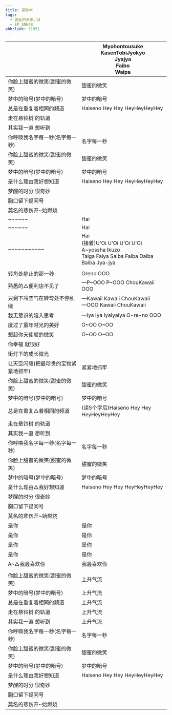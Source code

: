 ```yaml
---
title: 悬铃木
tags:
  - 彼此的未来,14
  - EP_SNH48
abbrlink: 51951
---
```

|      |Myohontousuke<br>KasenTobiJyokyo<br>Jyajya<br>Faibo<br>Waipa|
|--|--|
|你脸上甜蜜的微笑(甜蜜的微笑)|甜蜜的微笑|
|梦中的暗号(梦中的暗号)|梦中的暗号|
|总是在重复着相同的频道|Haiseno Hey Hey HeyHeyHeyHey|
|走在悬铃树 的轨道|      |
|其实我一直 想听到|      |
|你呼唤我名字每一秒(名字每一秒)|名字每一秒|
|你脸上甜蜜的微笑(甜蜜的微笑)|甜蜜的微笑|
|梦中的暗号(梦中的暗号)|梦中的暗号|
|是什么理由我好想知道|Haiseno Hey Hey HeyHeyHeyHey|
|梦醒的时分 很奇妙|      |
|胸口留下疑问号|      |
|莫名的悲伤开~始燃烧|      |
|~~~~~~|Hai|
|~~~~~~|Hai|
|~~~~~~~~~~~|Hai<br>(接着)U'Oi U'Oi U'Oi U'Oi<br>A~yossha Ikuzo<br>Taiga Faiya Saiba Faiba Daiba Baiba Jya-jya|
|      |      |
|转角处静止的那一秒|Oreno OOO|
|熟悉的△便利店不见了|—P~OOO P~OOO ChouKawaii OOO|
|只剩下冷空气在转弯处不停乱绕|—Kawaii Kawaii ChouKawaii<br>—OOO Kawaii ChouKawaii|
|我无意识的陷入思考|—Iya Iya IyaIyaIya O-re-no OOO|
|度过了童年时光的美好|O~OO O~OO|
|想起你天使般的微笑|O~OO O~OO|
|你幸福 就很好|      |
|街灯下的成长微光|      |
|让天空闪耀(把最珍贵的宝物紧紧地抓牢)|紧紧地抓牢|
|你脸上甜蜜的微笑(甜蜜的微笑)|甜蜜的微笑|
|梦中的暗号(梦中的暗号)|梦中的暗号|
|总是在重复△着相同的频道|(读5个字后)Haiseno Hey Hey HeyHeyHeyHey|
|走在悬铃树 的轨道|      |
|其实我一直 想听到|      |
|你呼唤我名字每一秒(名字每一秒)|名字每一秒|
|你脸上甜蜜的微笑(甜蜜的微笑)|甜蜜的微笑|
|梦中的暗号(梦中的暗号)|梦中的暗号|
|是什么理由△我好想知道|Haiseno Hey Hey HeyHeyHeyHey|
|梦醒的时分 很奇妙|      |
|胸口留下疑问号|      |
|莫名的悲伤开~始燃烧|      |
|是你|是你|
|是你|是你|
|是你|是你|
|是你|是你|
|A~△我最喜欢你|我最喜欢你|
|      |      |
|你脸上甜蜜的微笑(甜蜜的微笑)|上升气流|
|梦中的暗号(梦中的暗号)|上升气流|
|总是在重复着相同的频道|上升气流|
|走在悬铃树 的轨道|上升气流|
|其实我一直 想听到|上升气流|
|你呼唤我名字每一秒(名字每一秒)|名字每一秒|
|你脸上甜蜜的微笑(甜蜜的微笑)|甜蜜的微笑|
|梦中的暗号(梦中的暗号)|梦中的暗号|
|是什么理由我好想知道|Haiseno Hey Hey HeyHeyHeyHey|
|梦醒的时分 很奇妙|      |
|胸口留下疑问号|      |
|莫名的悲伤开~始燃烧|      |